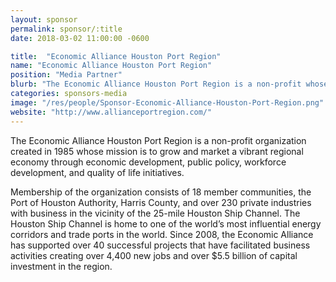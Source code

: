 ```yaml
---
layout: sponsor
permalink: sponsor/:title
date: 2018-03-02 11:00:00 -0600

title:  "Economic Alliance Houston Port Region"
name: "Economic Alliance Houston Port Region"
position: "Media Partner"
blurb: "The Economic Alliance Houston Port Region is a non-profit whose mission is to grow and market a vibrant regional economy through economic development, public policy,  workforce development, and quality of life initiatives."
categories: sponsors-media
image: "/res/people/Sponsor-Economic-Alliance-Houston-Port-Region.png"
website: "http://www.allianceportregion.com/"
---
```


The Economic Alliance Houston Port Region is a non-profit organization created in 1985 whose mission is to grow and market a vibrant regional economy through economic development, public policy,  workforce development, and quality of life initiatives.

Membership of the organization consists of 18 member communities, the Port of Houston Authority, Harris County, and over 230 private industries with business in the vicinity of the 25-mile Houston Ship Channel. The Houston Ship Channel is home to one of the world’s most influential energy corridors and trade ports in the world. Since 2008, the Economic Alliance has supported over 40 successful projects that have facilitated business activities creating over 4,400 new jobs and over $5.5 billion of capital investment in the region.